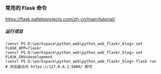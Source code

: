 ### 常用的 Flask 命令

https://flask.palletsprojects.com/zh-cn/main/tutorial/


##### 运行项目
```text
(venv) PS D:\workspace\python_web\python_web_flaskr_blog> set FLASK_APP=flaskr
(venv) PS D:\workspace\python_web\python_web_flaskr_blog> set FLASK_ENV=development
(venv) PS D:\workspace\python_web\python_web_flaskr_blog> flask run
# 浏览器访问 https://127.0.0.1:5000/ 即可
```






